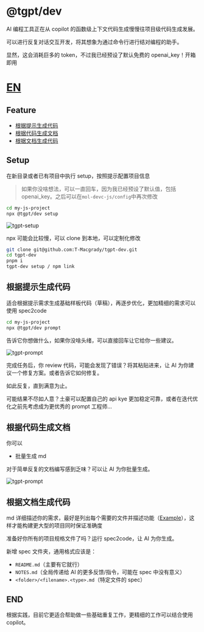 # @tgpt/dev

AI 编程工具正在从 copilot 的函数级上下文代码生成慢慢往项目级代码生成发展。

可以进行反复对话交互开发，将其想象为通过命令行进行结对编程的助手。

显然，这会消耗巨多的 token，不过我已经预设了默认免费的 openai_key！开箱即用

# [EN](./README_EN.md)

## Feature

- [根据提示生成代码](#根据提示生成代码)
- [根据代码生成文档](#根据代码生成文档)
- [根据文档生成代码](#根据文档生成代码)

## Setup

在新目录或者已有项目中执行 setup，按照提示配置项目信息

> 如果你没啥想法，可以一直回车，因为我已经预设了默认值，包括 openai_key。之后可以在`mol-devc-js/config`中再次修改

```bash
cd my-js-project
npx @tgpt/dev setup
```

![tgpt-setup](https://github.com/T-Macgrady/tgpt-dev/blob/main/demos/tgpt-setup.gif?raw=true)

npx 可能会比较慢，可以 clone 到本地，可以定制化修改

```bash
git clone git@github.com:T-Macgrady/tgpt-dev.git
cd tgpt-dev
pnpm i
tgpt-dev setup / npm link
```

## 根据提示生成代码

适合根据提示需求生成基础样板代码（草稿），再逐步优化，更加精细的需求可以使用 spec2code

```bash
cd my-js-project
npx @tgpt/dev prompt
```

告诉它你想做什么，如果你没啥头绪，可以直接回车让它给你一些建议。

![tgpt-prompt](https://github.com/T-Macgrady/tgpt-dev/blob/main/demos/tgpt-prompt-express_1.gif?raw=true)

完成任务后，你 review 代码，可能会发现了错误？将其粘贴进来，让 AI 为你建议一个修复方案。或者告诉它如何修复。

如此反复，直到满意为止。

可能结果不尽如人意？土豪可以配置自己的 api kye 更加稳定可靠，或者在迭代优化之前先考虑成为更优秀的 prompt 工程师...

## 根据代码生成文档

你可以

- 批量生成 md

对于简单反复的文档编写感到乏味？可以让 AI 为你批量生成。

![tgpt-prompt](https://github.com/T-Macgrady/tgpt-dev/blob/main/demos/tgpt-code2spec.gif?raw=true)

## 根据文档生成代码

md 详细描述你的需求，最好是列出每个需要的文件并描述功能（[Example](./packages/dev/example/pokedex/spec/README.md)），这样才能构建更大型的项目同时保证准确度

准备好你所有的项目规格文件了吗？运行 spec2code，让 AI 为你生成。

新增 spec 文件夹，通用格式应该是：

- `README.md`（主要有它就行）
- `NOTES.md`（全局传递给 AI 的更多反馈/指令，可能在 spec 中没有意义）
- `<folder>/<filename>.<type>.md`（特定文件的 spec）

## END

根据实践，目前它更适合帮助做一些基础重复工作，更精细的工作可以结合使用 copilot。
